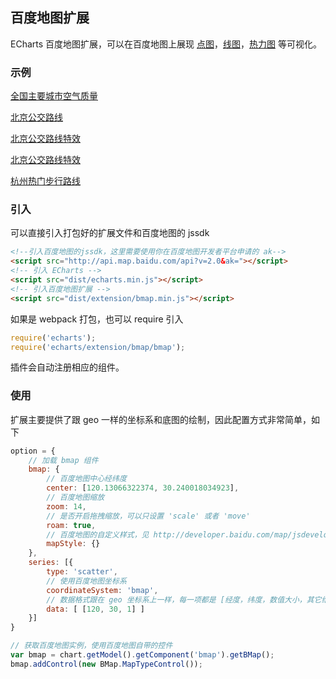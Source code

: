 ## 百度地图扩展

ECharts 百度地图扩展，可以在百度地图上展现 [点图](https://echarts.apache.org/zh/option.html#series-scatter)，[线图](https://echarts.apache.org/zh/option.html#series-line)，[热力图](https://echarts.apache.org/zh/option.html#series-heatmap) 等可视化。


### 示例

[全国主要城市空气质量](https://echarts.apache.org/examples/zh/editor.html?c=effectScatter-bmap)

[北京公交路线](https://echarts.apache.org/examples/zh/editor.html?c=lines-bmap-bus)

[北京公交路线特效](https://echarts.apache.org/examples/zh/editor.html?c=lines-bmap-effect)

[北京公交路线特效](https://echarts.apache.org/examples/zh/editor.html?c=lines-bmap-effect)

[杭州热门步行路线](https://echarts.apache.org/examples/zh/editor.html?c=heatmap-bmap)


### 引入

可以直接引入打包好的扩展文件和百度地图的 jssdk

```html
<!--引入百度地图的jssdk，这里需要使用你在百度地图开发者平台申请的 ak-->
<script src="http://api.map.baidu.com/api?v=2.0&ak="></script>
<!-- 引入 ECharts -->
<script src="dist/echarts.min.js"></script>
<!-- 引入百度地图扩展 -->
<script src="dist/extension/bmap.min.js"></script>
```

如果是 webpack 打包，也可以 require 引入

```js
require('echarts');
require('echarts/extension/bmap/bmap');
```

插件会自动注册相应的组件。

### 使用

扩展主要提供了跟 geo 一样的坐标系和底图的绘制，因此配置方式非常简单，如下

```js
option = {
    // 加载 bmap 组件
    bmap: {
        // 百度地图中心经纬度
        center: [120.13066322374, 30.240018034923],
        // 百度地图缩放
        zoom: 14,
        // 是否开启拖拽缩放，可以只设置 'scale' 或者 'move'
        roam: true,
        // 百度地图的自定义样式，见 http://developer.baidu.com/map/jsdevelop-11.htm
        mapStyle: {}
    },
    series: [{
        type: 'scatter',
        // 使用百度地图坐标系
        coordinateSystem: 'bmap',
        // 数据格式跟在 geo 坐标系上一样，每一项都是 [经度，纬度，数值大小，其它维度...]
        data: [ [120, 30, 1] ]
    }]
}

// 获取百度地图实例，使用百度地图自带的控件
var bmap = chart.getModel().getComponent('bmap').getBMap();
bmap.addControl(new BMap.MapTypeControl());
```



